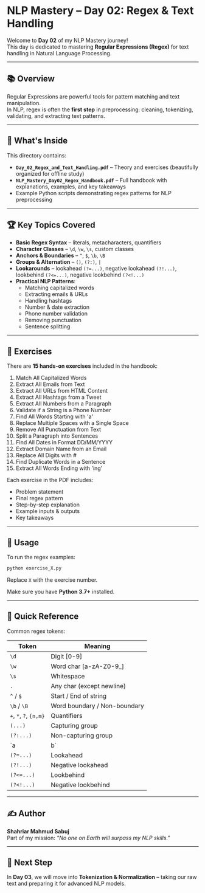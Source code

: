 # NLP Mastery – Day 02: Regex & Text Handling

Welcome to **Day 02** of my NLP Mastery journey!  
This day is dedicated to mastering **Regular Expressions (Regex)** for text handling in Natural Language Processing.

---

## 📚 Overview

Regular Expressions are powerful tools for pattern matching and text manipulation.  
In NLP, regex is often the **first step** in preprocessing: cleaning, tokenizing, validating, and extracting text patterns.

---

## 📂 What's Inside

This directory contains:
- **`Day_02_Regex_and_Text_Handling.pdf`** – Theory and exercises (beautifully organized for offline study)
- **`NLP_Mastery_Day02_Regex_Handbook.pdf`** – Full handbook with explanations, examples, and key takeaways
- Example Python scripts demonstrating regex patterns for NLP preprocessing

---

## 🏆 Key Topics Covered

- **Basic Regex Syntax** – literals, metacharacters, quantifiers
- **Character Classes** – `\d`, `\w`, `\s`, custom classes
- **Anchors & Boundaries** – `^`, `$`, `\b`, `\B`
- **Groups & Alternation** – `()`, `(?:)`, `|`
- **Lookarounds** – lookahead `(?=...)`, negative lookahead `(?!...)`, lookbehind `(?<=...)`, negative lookbehind `(?<!...)`
- **Practical NLP Patterns**:
  - Matching capitalized words
  - Extracting emails & URLs
  - Handling hashtags
  - Number & date extraction
  - Phone number validation
  - Removing punctuation
  - Sentence splitting

---

## 📝 Exercises

There are **15 hands-on exercises** included in the handbook:

1. Match All Capitalized Words  
2. Extract All Emails from Text  
3. Extract All URLs from HTML Content  
4. Extract All Hashtags from a Tweet  
5. Extract All Numbers from a Paragraph  
6. Validate if a String is a Phone Number  
7. Find All Words Starting with 'a'  
8. Replace Multiple Spaces with a Single Space  
9. Remove All Punctuation from Text  
10. Split a Paragraph into Sentences  
11. Find All Dates in Format DD/MM/YYYY  
12. Extract Domain Name from an Email  
13. Replace All Digits with #  
14. Find Duplicate Words in a Sentence  
15. Extract All Words Ending with 'ing'  

Each exercise in the PDF includes:
- Problem statement
- Final regex pattern
- Step-by-step explanation
- Example inputs & outputs
- Key takeaways

---

## 🚀 Usage

To run the regex examples:
```bash
python exercise_X.py
```
Replace `X` with the exercise number.

Make sure you have **Python 3.7+** installed.

---

## 📌 Quick Reference

Common regex tokens:

| Token | Meaning |
|-------|---------|
| `\d` | Digit [0-9] |
| `\w` | Word char [a-zA-Z0-9_] |
| `\s` | Whitespace |
| `.` | Any char (except newline) |
| `^` / `$` | Start / End of string |
| `\b` / `\B` | Word boundary / Non-boundary |
| `+`, `*`, `?`, `{n,m}` | Quantifiers |
| `(...)` | Capturing group |
| `(?:...)` | Non-capturing group |
| `a|b` | Alternation |
| `(?=...)` | Lookahead |
| `(?!...)` | Negative lookahead |
| `(?<=...)` | Lookbehind |
| `(?<!...)` | Negative lookbehind |

---

## ✍ Author
**Shahriar Mahmud Sabuj**  
Part of my mission: *"No one on Earth will surpass my NLP skills."*

---

## 📅 Next Step
In **Day 03**, we will move into **Tokenization & Normalization** – taking our raw text and preparing it for advanced NLP models.

